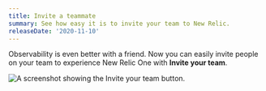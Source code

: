 ```yaml
---
title: Invite a teammate
summary: See how easy it is to invite your team to New Relic.
releaseDate: '2020-11-10'
---
```


Observability is even better with a friend. Now you can easily invite people on your team to experience New Relic One with **Invite your team**.

![A screenshot showing the Invite your team button.](src/images/invite-teammate.png "Where to find Invite your team.")
